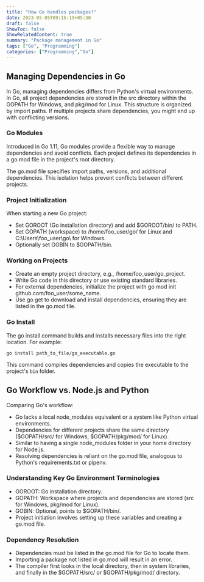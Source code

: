 ```yaml
---
title: "How Go handles packages?"
date: 2023-05-05T09:15:19+05:30
draft: false
ShowToc: false
ShowRelatedContent: true
summary: "Package management in Go"
tags: ["Go", "Programming"]
categories: ["Programming","Go"]
---
```


## Managing Dependencies in Go
In Go, managing dependencies differs from Python's virtual environments. In Go, all project dependencies are stored in the src directory within the GOPATH for Windows, and pkg/mod for Linux. This structure is organized by import paths. If multiple projects share dependencies, you might end up with conflicting versions.

### Go Modules
Introduced in Go 1.11, Go modules provide a flexible way to manage dependencies and avoid conflicts. Each project defines its dependencies in a go.mod file in the project's root directory.

The go.mod file specifies import paths, versions, and additional dependencies. This isolation helps prevent conflicts between different projects.

### Project Initialization
When starting a new Go project:

- Set GOROOT (Go installation directory) and add $GOROOT/bin/ to PATH.
- Set GOPATH (workspace) to /home/foo_user/go/ for Linux and C:\Users\foo_user\go\ for Windows.
- Optionally set GOBIN to $GOPATH/bin.

### Working on Projects
- Create an empty project directory, e.g., /home/foo_user/go_project.
- Write Go code in this directory or use existing standard libraries.
- For external dependencies, initialize the project with go mod init github.com/foo_user/some_name.
- Use go get to download and install dependencies, ensuring they are listed in the go.mod file.

### Go Install

The go install command builds and installs necessary files into the right location. For example:

```shell
go install path_to_file/go_executable.go
```
This command compiles dependencies and copies the executable to the project's `bin` folder.

## Go Workflow vs. Node.js and Python

Comparing Go's workflow:

- Go lacks a local node_modules equivalent or a system like Python virtual environments.
- Dependencies for different projects share the same directory ($GOPATH/src/ for Windows, $GOPATH/pkg/mod/ for Linux).
- Similar to having a single node_modules folder in your home directory for Node.js.
- Resolving dependencies is reliant on the go.mod file, analogous to Python's requirements.txt or pipenv.


### Understanding Key Go Environment Terminologies
- GOROOT: Go installation directory.
- GOPATH: Workspace where projects and dependencies are stored (src for Windows, pkg/mod for Linux).
- GOBIN: Optional, points to $GOPATH/bin/.
- Project initiation involves setting up these variables and creating a go.mod file.

### Dependency Resolution
- Dependencies must be listed in the go.mod file for Go to locate them.
- Importing a package not listed in go.mod will result in an error.
- The compiler first looks in the local directory, then in system libraries, and finally in the $GOPATH/src/ or $GOPATH/pkg/mod/ directory.
